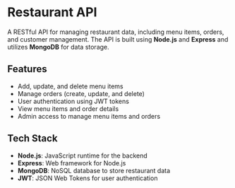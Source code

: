 # Restaurant API

A RESTful API for managing restaurant data, including menu items, orders, and customer management. The API is built using **Node.js** and **Express** and utilizes **MongoDB** for data storage.

## Features

- Add, update, and delete menu items
- Manage orders (create, update, and delete)
- User authentication using JWT tokens
- View menu items and order details
- Admin access to manage menu items and orders

## Tech Stack

- **Node.js**: JavaScript runtime for the backend
- **Express**: Web framework for Node.js
- **MongoDB**: NoSQL database to store restaurant data
- **JWT**: JSON Web Tokens for user authentication



